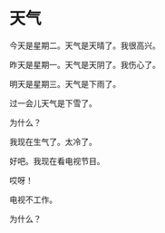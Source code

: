 天气
=====


今天是星期二。天气是天晴了。我很高兴。


昨天是星期一。天气是天阴了。我伤心了。


明天是星期三。天气是下雨了。


过一会儿天气是下雪了。


为什么？


我现在生气了。太冷了。


好吧。我现在看电视节目。


哎呀！


电视不工作。


为什么？

